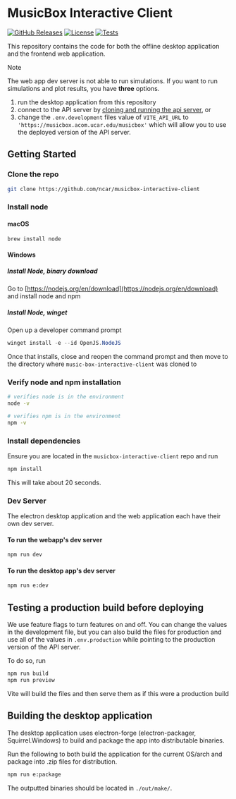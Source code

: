 # MusicBox Interactive Client

[![GitHub Releases](https://img.shields.io/github/release/NCAR/music-box-interactive-client.svg)](https://github.com/NCAR/music-box-interactive-client/releases)
[![License](https://img.shields.io/github/license/NCAR/music-box-interactive-client.svg)](https://github.com/NCAR/music-box-interactive-client/blob/master/LICENSE)
[![Tests](https://github.com/NCAR/music-box-interactive-client/actions/workflows/mac.yml/badge.svg)](https://github.com/NCAR/music-box-interactive-client/actions/workflows/test.yml)

This repository contains the code for both the offline desktop application and the frontend web application.

> [!NOTE]  
> The web app dev server is not able to run simulations. If you want to run simulations and plot results, you have **three** options.
>
> 1. run the desktop application from this repository
> 2. connect to the API server by [cloning and running the api server](https://github.com/NCAR/music-box-interactive-api), or
> 3. change the `.env.development` files value of `VITE_API_URL` to `'https://musicbox.acom.ucar.edu/musicbox'` which will allow you to use the deployed version of the API server.

## Getting Started

### Clone the repo

```bash
git clone https://github.com/ncar/musicbox-interactive-client
```

### Install node

#### macOS

```zsh
brew install node
```

#### Windows

##### Install Node, binary download

Go to [https://nodejs.org/en/download](https://nodejs.org/en/download) and install node and npm

##### Install Node, winget

Open up a developer command prompt

```powershell
winget install -e --id OpenJS.NodeJS
```

Once that installs, close and reopen the command prompt and then move to the directory where `music-box-interactive-client` was cloned to

### Verify node and npm installation

```bash
# verifies node is in the environment
node -v

# verifies npm is in the environment
npm -v
```

### Install dependencies

Ensure you are located in the `musicbox-interactive-client` repo and run

```bash
npm install
```

This will take about 20 seconds.

### Dev Server

The electron desktop application and the web application each have their own dev server.

#### To run the webapp's dev server

```bash
npm run dev
```

#### To run the desktop app's dev server

```bash
npm run e:dev
```

## Testing a production build before deploying

We use feature flags to turn features on and off. You can change the values in the development file, but you can also build the files for production and use all of the values in `.env.production` while pointing to the production version of the API server.

To do so, run

```bash
npm run build
npm run preview
```

Vite will build the files and then serve them as if this were a production build

## Building the desktop application

The desktop application uses electron-forge (electron-packager, Squirrel.Windows) to build and package the app into distributable binaries.

Run the following to both build the application for the current OS/arch and package into .zip files for distribution.

```bash
npm run e:package
```

The outputted binaries should be located in `./out/make/`.
